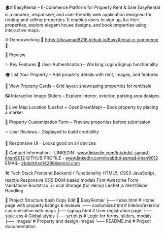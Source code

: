 
🏠# EasyRental – E-Commerce Platform for Property Rent & Sale
EasyRental is a modern, responsive, and user-friendly web application designed for renting and selling properties. It enables users to sign up, list their properties, explore elegant house designs, and book properties using interactive maps.

🌐  Demo/working 
🚀  https://itssamad8218.github.io/EasyRental-e-commerce
📌 

📸 Preview

✨ Key Features
🔐 User Authentication – Working Login/Signup functionality

🏘 List Your Property – Add property details with rent, images, and features

🏡 View Property Cards – Grid layout showcasing properties for rent/sale

🖼 Interactive Image Sliders – Explore interior, exterior, parking area designs

📍 Live Map Location (Leaflet + OpenStreetMap) – Book property by placing a marker

🧾 Property Customization Form – Preview properties before submission

⭐ User Reviews – Displayed to build credibility

📱 Responsive UI – Looks good on all devices

📩 Contact Information – 
LINKEDIN- www.linkedin.com/in/abdul-samad-khan9012
GITHUB PROFILE - www.linkedin.com/in/abdul-samad-khan9012
EMAIL-  abdulkhan14296@gmail.com

🛠 Tech Stack
Frontend	Backend / Functionality
HTML5, CSS3	JavaScript , reactjs
Responsive CSS	DOM-based modals
Font Awesome	Form Validations
Bootstrap 5	Local Storage (for demo)
Leaflet.js	Alert/Slider Handling

📂 Project Structure
bash
Copy
Edit
📁 EasyRental/
├── index.html             # Home page with property listings & reviews
├── costomize.html         # Interior/exterior customization with maps
├── signup.html            # User registration page
├── style.css              # Global styles
├── script.js              # Logic for forms, sliders, modals
├── images/                # Property and design images
└── README.md              # Project documentation

